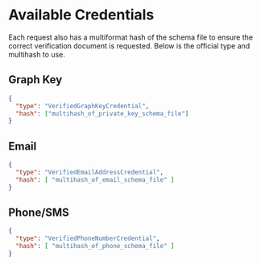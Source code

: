 # Available Credentials

Each request also has a multiformat hash of the schema file to ensure the correct verification document is requested.
Below is the official type and multihash to use.

## Graph Key
```json
{
  "type": "VerifiedGraphKeyCredential",
  "hash": ["multihash_of_private_key_schema_file"]
}
```

## Email
```json
{
  "type": "VerifiedEmailAddressCredential",
  "hash": [ "multihash_of_email_schema_file" ]
}
```

## Phone/SMS
```json
{
  "type": "VerifiedPhoneNumberCredential",
  "hash": [ "multihash_of_phone_schema_file" ]
}
```
